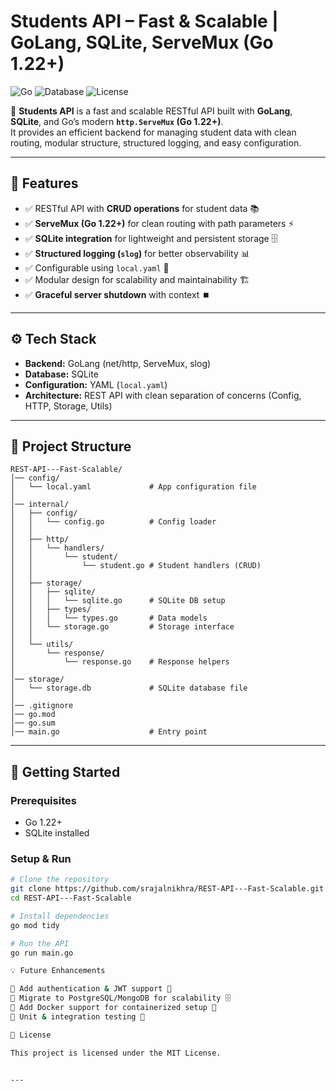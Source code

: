# Students API – Fast & Scalable | GoLang, SQLite, ServeMux (Go 1.22+)

![Go](https://img.shields.io/badge/Go-1.22+-blue)
![Database](https://img.shields.io/badge/Database-SQLite-green)
![License](https://img.shields.io/badge/License-MIT-yellow)

🚀 **Students API** is a fast and scalable RESTful API built with **GoLang**, **SQLite**, and Go’s modern **`http.ServeMux` (Go 1.22+)**.  
It provides an efficient backend for managing student data with clean routing, modular structure, structured logging, and easy configuration.  

---

## 📌 Features  
- ✅ RESTful API with **CRUD operations** for student data 📚  
- ✅ **ServeMux (Go 1.22+)** for clean routing with path parameters ⚡  
- ✅ **SQLite integration** for lightweight and persistent storage 🗄️  
- ✅ **Structured logging (`slog`)** for better observability 📊  
- ✅ Configurable using `local.yaml` 🔧  
- ✅ Modular design for scalability and maintainability 🏗️  
- ✅ **Graceful server shutdown** with context ⏹️  

---

## ⚙️ Tech Stack  
- **Backend:** GoLang (net/http, ServeMux, slog)  
- **Database:** SQLite  
- **Configuration:** YAML (`local.yaml`)  
- **Architecture:** REST API with clean separation of concerns (Config, HTTP, Storage, Utils)  

---

## 📂 Project Structure  

```plaintext
REST-API---Fast-Scalable/
│── config/
│   └── local.yaml             # App configuration file
│
│── internal/
│   ├── config/
│   │   └── config.go          # Config loader
│   │
│   ├── http/
│   │   └── handlers/
│   │       └── student/
│   │           └── student.go # Student handlers (CRUD)
│   │
│   ├── storage/
│   │   ├── sqlite/
│   │   │   └── sqlite.go      # SQLite DB setup
│   │   ├── types/
│   │   │   └── types.go       # Data models
│   │   └── storage.go         # Storage interface
│   │
│   └── utils/
│       └── response/
│           └── response.go    # Response helpers
│
│── storage/
│   └── storage.db             # SQLite database file
│
│── .gitignore
│── go.mod
│── go.sum
│── main.go                    # Entry point

```



---

## 🚀 Getting Started

### Prerequisites
- Go 1.22+  
- SQLite installed  

### Setup & Run
```bash
# Clone the repository
git clone https://github.com/srajalnikhra/REST-API---Fast-Scalable.git
cd REST-API---Fast-Scalable

# Install dependencies
go mod tidy

# Run the API
go run main.go

💡 Future Enhancements

🔹 Add authentication & JWT support 🔐
🔹 Migrate to PostgreSQL/MongoDB for scalability 🗄️
🔹 Add Docker support for containerized setup 🐳
🔹 Unit & integration testing 🧪

📜 License

This project is licensed under the MIT License.


---
